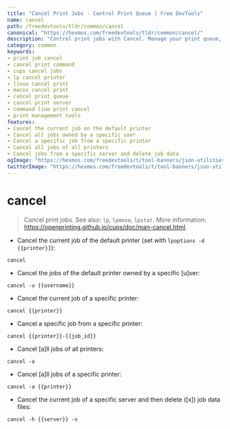 ```yaml
---
title: "Cancel Print Jobs - Control Print Queue | Free DevTools"
name: cancel
path: /freedevtools/tldr/common/cancel
canonical: "https://hexmos.com/freedevtools/tldr/common/cancel/"
description: "Control print jobs with Cancel. Manage your print queue, cancel specific print jobs or all jobs. Free online tool, no registration required."
category: common
keywords:
- print job cancel
- cancel print command
- cups cancel jobs
- lp cancel printer
- linux cancel print
- macos cancel print
- cancel print queue
- cancel print server
- command line print cancel
- print management tools
features:
- Cancel the current job on the default printer
- Cancel all jobs owned by a specific user
- Cancel a specific job from a specific printer
- Cancel all jobs of all printers
- Cancel jobs from a specific server and delete job data
ogImage: "https://hexmos.com/freedevtools/t/tool-banners/json-utilities-banner.png"
twitterImage: "https://hexmos.com/freedevtools/t/tool-banners/json-utilities-banner.png"
---
```


# cancel

> Cancel print jobs.
> See also: `lp`, `lpmove`, `lpstat`.
> More information: <https://openprinting.github.io/cups/doc/man-cancel.html>.

- Cancel the current job of the default printer (set with `lpoptions -d {{printer}}`):

`cancel`

- Cancel the jobs of the default printer owned by a specific [u]ser:

`cancel -u {{username}}`

- Cancel the current job of a specific printer:

`cancel {{printer}}`

- Cancel a specific job from a specific printer:

`cancel {{printer}}-{{job_id}}`

- Cancel [a]ll jobs of all printers:

`cancel -a`

- Cancel [a]ll jobs of a specific printer:

`cancel -a {{printer}}`

- Cancel the current job of a specific server and then delete ([x]) job data files:

`cancel -h {{server}} -x`

